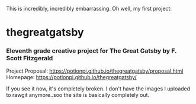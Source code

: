 This is incredibly, incredibly embarrassing. Oh well, my first project:

# thegreatgatsby
### Eleventh grade creative project for The Great Gatsby by F. Scott Fitzgerald

Project Proposal: https://potionpi.github.io/thegreatgatsby/proposal.html
<br>
Homepage: https://potionpi.github.io/thegreatgatsby/


If you see it now, it's completely broken. I don't have the images I uploaded to rawgit anymore..soo the site is basically completely out.
